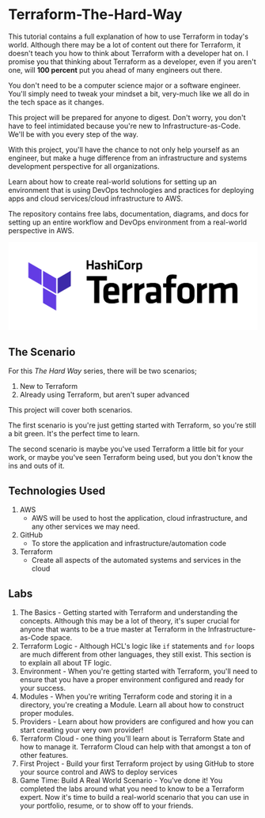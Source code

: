 # Terraform-The-Hard-Way

This tutorial contains a full explanation of how to use Terraform in today's world. Although there may be a lot of content out there for Terraform, it doesn't teach you how to think about Terraform with a developer hat on. I promise you that thinking about Terraform as a developer, even if you aren't one, will **100 percent** put you ahead of many engineers out there.

You don't need to be a computer science major or a software engineer. You'll simply need to tweak your mindset a bit, very-much like we all do in the tech space as it changes.

This project will be prepared for anyone to digest. Don't worry, you don't have to feel intimidated because you're new to Infrastructure-as-Code. We'll be with you every step of the way.

With this project, you'll have the chance to not only help yourself as an engineer, but make a huge difference from an infrastructure and systems development perspective for all organizations.

Learn about how to create real-world solutions for setting up an environment that is using DevOps technologies and practices for deploying apps and cloud services/cloud infrastructure to AWS.

The repository contains free labs, documentation, diagrams, and docs for setting up an entire workflow and DevOps environment from a real-world perspective in AWS.

![](images/terraform.jpg)

## The Scenario

For this *The Hard Way* series, there will be two scenarios;
1. New to Terraform
2. Already using Terraform, but aren't super advanced

This project will cover both scenarios.

The first scenario is you're just getting started with Terraform, so you're still a bit green. It's the perfect time to learn.

The second scenario is maybe you've used Terraform a little bit for your work, or maybe you've seen Terraform being used, but you don't know the ins and outs of it.

## Technologies Used

1. AWS
    - AWS will be used to host the application, cloud infrastructure, and any other services we may need.
2. GitHub
    - To store the application and infrastructure/automation code
3. Terraform
   - Create all aspects of the automated systems and services in the cloud

## Labs
1. The Basics - Getting started with Terraform and understanding the concepts. Although this may be a lot of theory, it's super crucial for anyone that wants to be a true master at Terraform in the Infrastructure-as-Code space.
2. Terraform Logic - Although HCL's logic like `if` statements and `for` loops are much different from other languages, they still exist. This section is to explain all about TF logic.
4. Environment - When you're getting started with Terraform, you'll need to ensure that you have a proper environment configured and ready for your success.
5. Modules - When you're writing Terraform code and storing it in a directory, you're creating a Module. Learn all about how to construct proper modules.
6. Providers - Learn about how providers are configured and how you can start creating your very own provider!
7. Terraform Cloud - one thing you'll learn about is Terraform State and how to manage it. Terraform Cloud can help with that amongst a ton of other features.
8. First Project - Build your first Terraform project by using GitHub to store your source control and AWS to deploy services
9. Game Time: Build A Real World Scenario - You've done it! You completed the labs around what you need to know to be a Terraform expert. Now it's time to build a real-world scenario that you can use in your portfolio, resume, or to show off to your friends.
